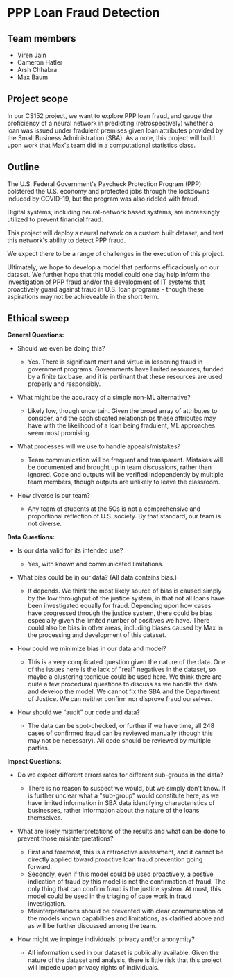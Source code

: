 # PPP Loan Fraud Detection

## Team members
* Viren Jain
* Cameron Hatler
* Arsh Chhabra
* Max Baum

## Project scope

In our CS152 project, we want to explore PPP loan fraud, and gauge the proficiency of a neural network in predicting (retrospectively) whether a loan was issued under fradulent premises given loan attributes provided by the Small Business Administration (SBA). As a note, this project will build upon work that Max's team did in a computational statistics class.

## Outline

The U.S. Federal Government's Paycheck Protection Program (PPP) bolstered the U.S. economy and protected jobs through the lockdowns induced by COVID-19, but the program was also riddled with fraud.

Digital systems, including neural-network based systems, are increasingly utilized to prevent financial fraud.

This project will deploy a neural network on a custom built dataset, and test this network's ability to detect PPP fraud.

We expect there to be a range of challenges in the execution of this project.

Ultimately, we hope to develop a model that performs efficaciously on our dataset. We further hope that this model could one day help inform the investigation of PPP fraud and/or the development of IT systems that proactively guard against fraud in U.S. loan programs - though these aspirations may not be achieveable in the short term. 

## Ethical sweep

**General Questions:**
* Should we even be doing this?
  * Yes. There is significant merit and virtue in lessening fraud in government programs. Governments have limited resources, funded by a finite tax base, and it is pertinant that these resources are used properly and responsibly.

* What might be the accuracy of a simple non-ML alternative?
  * Likely low, though uncertain. Given the broad array of attributes to consider, and the sophisticated relationships these attributes may have with the likelihood of a loan being fradulent, ML approaches seem most promising.

* What processes will we use to handle appeals/mistakes?
  *  Team communication will be frequent and transparent. Mistakes will be documented and brought up in team discussions, rather than ignored. Code and outputs will be verified independently by multiple team members, though outputs are unlikely to leave the classroom.

* How diverse is our team?
  * Any team of students at the 5Cs is not a comprehensive and proportional reflection of U.S. society. By that standard, our team is not diverse.
 
**Data Questions:**
* Is our data valid for its intended use?
  * Yes, with known and communicated limitations.
 
* What bias could be in our data? (All data contains bias.)
  * It depends. We think the most likely source of bias is caused simply by the low throughput of the justice system, in that not all loans have been investigated equally for fraud. Depending upon how cases have progressed through the justice system, there could be bias especially given the limited number of positives we have. There could also be bias in other areas, including biases caused by Max in the processing and development of this dataset.
 
* How could we minimize bias in our data and model?
  * This is a very complicated question given the nature of the data. One of the issues here is the lack of "real" negatives in the dataset, so maybe a clustering tecnique could be used here. We think there are quite a few procedural questions to discuss as we handle the data and develop the model. We cannot fix the SBA and the Department of Justice. We can neither confirm nor disprove fraud ourselves.
    
* How should we “audit” our code and data?
  * The data can be spot-checked, or further if we have time, all 248 cases of confirmed fraud can be reviewed manually (though this may not be necessary). All code should be reviewed by multiple parties.

**Impact Questions:**

* Do we expect different errors rates for different sub-groups in the data?
  * There is no reason to suspect we would, but we simply don't know. It is further unclear what a "sub-group" would constitute here, as we have limited information in SBA data identifying characteristics of businesses, rather information about the nature of the loans themselves.
  
* What are likely misinterpretations of the results and what can be done to prevent those misinterpretations?
  * First and foremost, this is a retroactive assessment, and it cannot be directly applied toward proactive loan fraud prevention going forward.
  * Secondly, even if this model could be used proactively, a postive indication of fraud by this model is not the confirmation of fraud. The only thing that can confirm fraud is the justice system. At most, this model could be used in the triaging of case work in fraud investigation.
  * Misinterpretations should be prevented with clear communication of the models known capabilities and limitations, as clarified above and as will be further discussed among the team.
    
* How might we impinge individuals’ privacy and/or anonymity?
  * All information used in our dataset is publically available. Given the nature of the dataset and analysis, there is little risk that this project will impede upon privacy rights of individuals.
